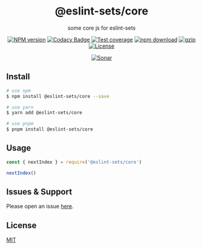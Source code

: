<div style="text-align: center;" align="center">

# @eslint-sets/core

some core js for eslint-sets

[![NPM version][npm-image]][npm-url]
[![Codacy Badge][codacy-image]][codacy-url]
[![Test coverage][codecov-image]][codecov-url]
[![npm download][download-image]][download-url]
[![gzip][gzip-image]][gzip-url]
[![License][license-image]][license-url]

[![Sonar][sonar-image]][sonar-url]

</div>

## Install

```bash
# use npm
$ npm install @eslint-sets/core --save

# use yarn
$ yarn add @eslint-sets/core

# use pnpm
$ pnpm install @eslint-sets/core
```

## Usage

```js
const { nextIndex } = require('@eslint-sets/core')

nextIndex()
```

## Issues & Support

Please open an issue [here](https://github.com/saqqdy/@eslint-sets/core/issues).

## License

[MIT](LICENSE)

[npm-image]: https://img.shields.io/npm/v/@eslint-sets/core.svg?style=flat-square
[npm-url]: https://npmjs.org/package/@eslint-sets/core
[codacy-image]: https://app.codacy.com/project/badge/Grade/f70d4880e4ad4f40aa970eb9ee9d0696
[codacy-url]: https://www.codacy.com/gh/saqqdy/@eslint-sets/core/dashboard?utm_source=github.com&utm_medium=referral&utm_content=saqqdy/@eslint-sets/core&utm_campaign=Badge_Grade
[codecov-image]: https://img.shields.io/codecov/c/github/saqqdy/@eslint-sets/core.svg?style=flat-square
[codecov-url]: https://codecov.io/github/saqqdy/@eslint-sets/core?branch=master
[download-image]: https://img.shields.io/npm/dm/@eslint-sets/core.svg?style=flat-square
[download-url]: https://npmjs.org/package/@eslint-sets/core
[gzip-image]: http://img.badgesize.io/https://unpkg.com/@eslint-sets/core/index.cjs?compression=gzip&label=gzip%20size:%20JS
[gzip-url]: http://img.badgesize.io/https://unpkg.com/@eslint-sets/core/index.cjs?compression=gzip&label=gzip%20size:%20JS
[license-image]: https://img.shields.io/badge/License-MIT-blue.svg
[license-url]: LICENSE
[sonar-image]: https://sonarcloud.io/api/project_badges/quality_gate?project=saqqdy_@eslint-sets/core
[sonar-url]: https://sonarcloud.io/dashboard?id=saqqdy_@eslint-sets/core
